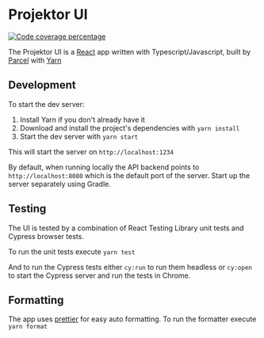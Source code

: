 # Projektor UI

[![Code coverage percentage](https://projektorlive.herokuapp.com/repo/craigatk/projektor/project/ui-jest/badge/coverage)](https://projektorlive.herokuapp.com/repository/craigatk/projektor/project/ui-jest/coverage)

The Projektor UI is a [React](https://reactjs.org/) app written with Typescript/Javascript,
built by [Parcel](https://parceljs.org/) with [Yarn](https://yarnpkg.com)

## Development

To start the dev server:

1. Install Yarn if you don't already have it 
2. Download and install the project's dependencies with `yarn install`
3. Start the dev server with `yarn start`

This will start the server on `http://localhost:1234`

By default, when running locally the API backend points to `http://localhost:8080`
which is the default port of the server. Start up the server separately using Gradle.

## Testing

The UI is tested by a combination of React Testing Library unit tests
and Cypress browser tests.

To run the unit tests execute `yarn test`

And to run the Cypress tests either `cy:run` to run them headless or `cy:open` 
to start the Cypress server and run the tests in Chrome.

## Formatting

The app uses [prettier](https://prettier.io/) for easy auto formatting.
To run the formatter execute `yarn format`
